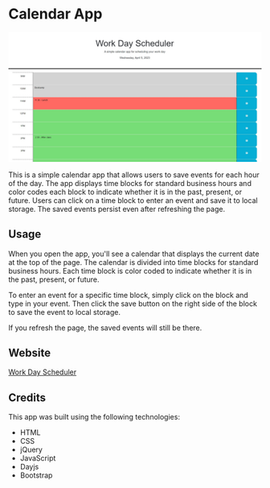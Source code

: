 # Calendar App

![Screenshot](Assets/images/scheduler-screenshot_2023-04-05.jpg)

This is a simple calendar app that allows users to save events for each hour of the day. The app displays time blocks for standard business hours and color codes each block to indicate whether it is in the past, present, or future. Users can click on a time block to enter an event and save it to local storage. The saved events persist even after refreshing the page.

## Usage

When you open the app, you'll see a calendar that displays the current date at the top of the page. The calendar is divided into time blocks for standard business hours. Each time block is color coded to indicate whether it is in the past, present, or future.

To enter an event for a specific time block, simply click on the block and type in your event. Then click the save button on the right side of the block to save the event to local storage.

If you refresh the page, the saved events will still be there.

## Website
[Work Day Scheduler](https://robles1999.github.io/work-day-scheduler-module-5/)

## Credits

This app was built using the following technologies:

- HTML
- CSS
- jQuery
- JavaScript
- Dayjs
- Bootstrap

